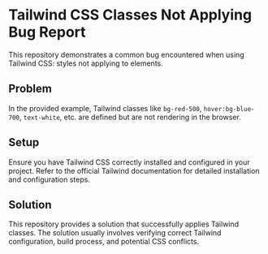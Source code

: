 # Tailwind CSS Classes Not Applying Bug Report

This repository demonstrates a common bug encountered when using Tailwind CSS: styles not applying to elements.

## Problem

In the provided example, Tailwind classes like `bg-red-500`, `hover:bg-blue-700`, `text-white`, etc. are defined but are not rendering in the browser.

## Setup

Ensure you have Tailwind CSS correctly installed and configured in your project.  Refer to the official Tailwind documentation for detailed installation and configuration steps.

## Solution

This repository provides a solution that successfully applies Tailwind classes. The solution usually involves verifying correct Tailwind configuration, build process, and potential CSS conflicts.
